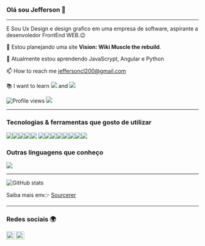 ### Olá sou Jefferson 👋

---


E Sou Ux Design e design grafico em uma empresa de software, aspirante a desenvoledor FrontEnd WEB.:wink:
 
 🔭 Estou planejando uma site **Vision: Wiki Muscle the rebuild**.
 
 🌱 Atualmente estou aprendendo JavaScrypt, Angular e Python

 📫 How to reach me jeffersoncl200@gmail.com
 
 :books: I want to learn <img src="https://img.shields.io/badge/-Flutter-3a495d?style=flat&logo=flutter&logoColor=67b7f7"> and <img src="http://img.shields.io/badge/-Deno-black?style=flat&logo=deno&logoColor=white"/>
 


![Profile views](https://gpvc.arturio.dev/JeffersonCarlosLima)  <img src="https://img.shields.io/github/followers/JeffersonCarlosLima?label=Follow" style=" float:left, margin-right:10px" />


---


### Tecnologias & ferramentas que gosto de utilizar

<img src = "https://img.shields.io/badge/-HTML5-E34F26?style=flat&logo=html5&logoColor=white"><img src = "https://img.shields.io/badge/-CSS3-1572B6?style=flat&logo=css3&logoColor=white"><img src="https://img.shields.io/badge/-Bootstrap-563D7C?style=flat&logo=bootstrap&logoColor=white"><img src="https://img.shields.io/badge/-JavaScript-eed718?style=flat&logo=javascript&logoColor=ffffff"><img src="https://img.shields.io/badge/-Python-black?style=flat&logo=python&logoColor=white"> <img src="https://img.shields.io/badge/-React-000000?style=flat&logo=react&logoColor=00c8ff"><img src="https://img.shields.io/badge/-MySQL-F29111?style=flat&logo=mysql&logoColor=FFFFFF"><img src="https://img.shields.io/badge/-Node.js-3C873A?style=flat&logo=Node.js&logoColor=white"><img src="https://img.shields.io/badge/-Firebase-FFA611?style=flat&logo=firebase&logoColor=FFFFFF"><img src="http://img.shields.io/badge/-Git-F1502F?style=flat&logo=git&logoColor=FFFFFF"><img src="http://img.shields.io/badge/-Github-000000?style=flat&logo=github&logoColor=FFFFFF"><img src="http://img.shields.io/badge/-VS%20Code-007ACC?style=flat&logo=visual%20studio%20code&logoColor=white"><img src="http://img.shields.io/badge/-Heroku-430098?style=flat&logo=heroku&logoColor=white">

### Outras linguagens que conheço
<img src="https://img.shields.io/badge/-C%20&%20C++-659ad2?style=flat&logo=c%2B%2B&logoColor=ffffff"> 

---

![GitHub stats](https://github-readme-stats.vercel.app/api?username=JeffersonCarlosLima&show_icons=true&hide_border=true)

Saiba mais em:point_right: [Sourcerer](https://sourcerer.io/JeffersonCarlosLima)

---


### Redes sociais 🌍

[<img align="left" alt="Souarvdey777 | LinkedIn" width="22px" src="https://cdn.jsdelivr.net/npm/simple-icons@v3/icons/linkedin.svg" />][linkedin]
[<img align="left" alt="Souarvdey777 | Instagram" width="22px" src="https://cdn.jsdelivr.net/npm/simple-icons@v3/icons/instagram.svg" />][instagram]

<br/>


[youtube]: https://youtube.com/
[instagram]: https://www.instagram.com/jeffersoncarloslima/
[linkedin]: https://www.linkedin.com/in/jefferson-carlos-99287b16a/
